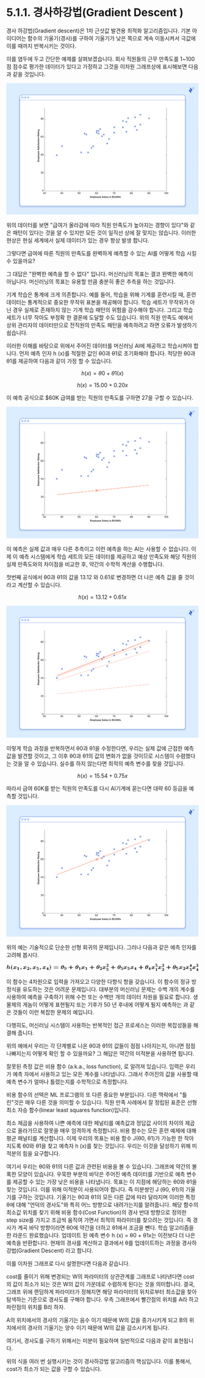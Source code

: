 # 5.1.1. 경사하강법\(Gradient Descent \)

경사 하강법\(Gradient descent\)은 1차 근삿값 발견용 최적화 알고리즘입니다. 기본 아이디어는 함수의 기울기\(경사\)를 구하여 기울기가 낮은 쪽으로 계속 이동시켜서 극값에 이를 때까지 반복시키는 것이다.

이를 염두에 두고 간단한 예제를 살펴보겠습니다. 회사 직원들의 근무 만족도를 1~100 점 점수로 평가한  데이터가 있다고 가정하고 그것을 이차원 그래프상에 표시해보면 다음과 같을 것입니다.

![](../../.gitbook/assets/51101.png)

위의 데이터를 보면 "급여가 올라감에 따라 직원 만족도가 높아지는 경향이 있다"와 같은 패턴이 있다는 것을 알 수 있지만 모든 것이 일직선 상에 잘 맞지는 않습니다.  이러한 현상은 현실 세계에서 실제 데이터가 있는 경우 항상 발생 합니다. 

그렇다면 급여에 따른 직원의 만족도를 완벽하게 예측할 수 있는 AI를 어떻게 학습 시킬 수 있을까요? 

그 대답은 "완벽한 예측을 할 수 없다" 입니다. 머신러닝의 목표는 결코 완벽한 예측이 아닙니다. 머신러닝의 목표는 유용할 만큼 충분히 좋은 추측을 하는 것입니다.

기계 학습은 통계에 크게 의존합니다. 예를 들어, 학습을 위해 기계를 훈련시킬 때, 훈련 데이터는 통계적으로 중요한 무작위 표본을 제공해야 합니다. 학습 세트가 무작위가 아닌 경우 실제로 존재하지 않는 기계 학습 패턴의 위험을 감수해야 합니다. 그리고 학습 세트가 너무 작아도 부정확 한 결론에 도달할 수도 있습니다. 위의 직원 만족도 예에서 상위 관리자의 데이터만으로 전직원의 만족도 패턴을 예측하려고 하면 오류가 발생하기 쉽습니다.

이러한 이해를 바탕으로 위에서 주어진 데이터를 머신러닝 AI에 제공하고 학습시켜야 합니다. 먼저  예측 인자 h \(x\)를 적절한 값인 θ0과 θ1로 초기화해야 합니다. 적당한 θ0과 θ1를 제공하여  다음과 같이 가정 할 수 있습니다.

$$
h(x) = θ0 + θ1(x)
$$

$$
h(x) = 15.00 + 0.20x
$$

이 예측 공식으로 $60K 급여를 받는 직원의 만족도를 구하면 27을 구할 수 있습니다. 

![](../../.gitbook/assets/51102.png)

이 예측은 실제 값과 매우 다른 추측이고 이런 예측을 하는 AI는 사용할 수 없습니다. 이제 이 예측 시스템에게 학습 세트의 모든 데이터를 제공하고 예상 만족도와 해당 직원의 실제 만족도와의 차이점을 비교한 후, 약간의 수학적 계산을 수행합니다. 

첫번째 공식에서 θ0과 θ1의 값을 13.12 와 0.61로 변경하면 더 나은 예측 값을 줄 것이라고 계산할 수 있습니다.

$$
h(x) = 13.12 + 0.61x
$$

![](../../.gitbook/assets/51103.png)

이렇게 학습 과정을 반복하면서 θ0과 θ1을 수정한다면, 우리는 실제 값에 근접한 예측 값을 발견할 것이고, 그 이후 θ0과 θ1의 값의 변화가 없을 것이므로 시스템이 수렴했다는 것을 알 수 있습니다. 실수를 하지 않는다면 최적의 예측 변수를 찾을 것입니다. 

$$
h(x) = 15.54 + 0.75x
$$

따라서 급여 60K를 받는 직원의 만족도를 다시 AI기계에 묻는다면 대략 60 등급을 예측할 것입니다.

![](../../.gitbook/assets/51104.png)

위의 예는 기술적으로 단순한 선형 회귀의 문제입니다. 그러나 다음과 같은 예측 인자를 고려해 봅시다.

![](../../.gitbook/assets/51105.png)

이 함수는 4차원으로 입력을 가져오고 다양한 다항식 항을 갖습니다. 이 함수의 정규 방정식을 유도하는 것은 어려운 문제입니다. 대부분의 머신러닝  문제는 수백 개의 계수를 사용하여 예측을 구축하기 위해 수천 또는 수백만 개의 데이터 차원을 필요로 합니다. 생물체의 게놈이 어떻게 표현될지 또는 기후가 50 년 후내에 어떻게 될지 예측하는 과 같은 것들이 이런 복잡한 문제의 예입니다.

다행히도, 머신러닝 시스템이 사용하는 반복적인 접근 프로세스는 이러한 복잡성들을 해결해 줍니다.

위의 예에서 우리는 각 단계별로 나온 θ0과 θ1의 값들이 점점 나아지는지, 아니면 점점 나빠지는지 어떻게 확인 할 수 있을까요? 그 해답은 약간의 미적분을 사용하면 됩니다.

잘못된 측정 값은 비용 함수 \(a.k.a., loss function\), 로 알려져 있습니다. 입력은 우리가 예측 자에서 사용하고 있는 모든 계수를 나타냅니다. 그래서 주어진의 값을 사용할 때 예측 변수가 얼마나 틀렸는지를 수학적으로 측정합니다.

비용 함수의 선택은 ML 프로그램의 또 다른 중요한 부분입니다. 다른 맥락에서 "틀린"것은 매우 다른 것을 의미할 수 있습니다. 직원 만족 사례에서 잘 정립된 표준은 선형 최소 자승 함수\(linear least squares function\)입니다.

최소 제곱을 사용하여 나쁜 예측에 대한 페널티를 예측값과 정답값 사이의 차이의 제곱으로 올라가므로 잘못을 매우 엄격하게 측정합니다. 비용 함수는 모든 훈련 예제에 대해 평균 패널티를 계산합니다. 이제 우리의 목표는 비용 함수 J\(θ0, θ1\)가 가능한 한 작아 지도록 θ0와 θ1을 찾고 예측자 h \(x\)를 찾는 것입니다. 우리는 이것을 달성하기 위해 미적분의 힘을 요구합니다.

여기서 우리는 θ0와 θ1의 다른 값과 관련된 비용을 볼 수 있습니다. 그래프에 약간의 볼록한 모양이 있습니다. 우묵한 부분의 바닥은 주어진 예측 데이터를 기반으로 예측 변수를 제공할 수 있는 가장 낮은 비용을 나타냅니다. 목표는 이 지점에 해당하는 θ0와 θ1을 찾는 것입니다. 이를 위해 미적분이 사용되어야 합니다. 즉 미분쌍인 J \(θ0, θ1\)의 기울기를 구하는 것입니다. 기울기는 θ0과 θ1의 모든 다른 값에 따라 달라지며 이러한 특정 θ에 대해 "언덕의 경사도"와 특히 어느 방향으로 내려가는지를 알려줍니다. 해당 함수의 최소값 위치를 찾기 위해 비용 함수\(Cost Function\)의 경사 반대 방향으로 정의한 step size를 가지고 조금씩 움직여 가면서 최적의 파라미터를 찾으려는 것입니다. 즉 경사가 계곡 바닥 방향이라면 θ0에 약간을 더하고 θ1에서 조금을 뺀다. 학습 알고리즘을 한 라운드 완료했습니다. 업데이트 된 예측 변수 h \(x\) = θ0 + θ1x는 이전보다 더 나은 예측을 반환합니다. 현재의 경사를 계산하고 결과에서 θ를 업데이트하는 과정을 경사하강법\(Gradient Descent\) 라고 합니다.

이를 이차원 그래프로 다시 설명한다면 다음과 같습니다.

cost를 줄이기 위해 변경되는 W의 파라미터의 상관관계를 그래프로 나타낸다면 cost의 값이 최소가 되는 것은 W의 값이 가운데로 수렴하게 된다는 것을 의미합니다. 결국, 그래프 위에 랜덤하게 파라미터가 정해지면 해당 파라미터의 위치로부터 최소값을 찾아 탐색하는 기준으로 경사도를 구해야 합니다. 우측 그래프에서 빨간점의 위치를 A라 하고 파란점의 위치를 B라 하자.

A의 위치에서의 경사의 기울기는 음수 이기 때문에 W의 값을 증가시키게 되고 B의 위치에서의 경사의 기울기는 양수 이기 때문에 W의 값을 감소시키게 됩니다.

여기서, 경사도를 구하기 위해서는 미분이 필요하며 일반적으로 다음과 같이 표현됩니다.

위의 식을 여러 번 실행시키는 것이 경사하강법 알고리즘의 핵심입니다. 이를 통해서, cost가 최소가 되는 값을 구할 수 있습니다. 

